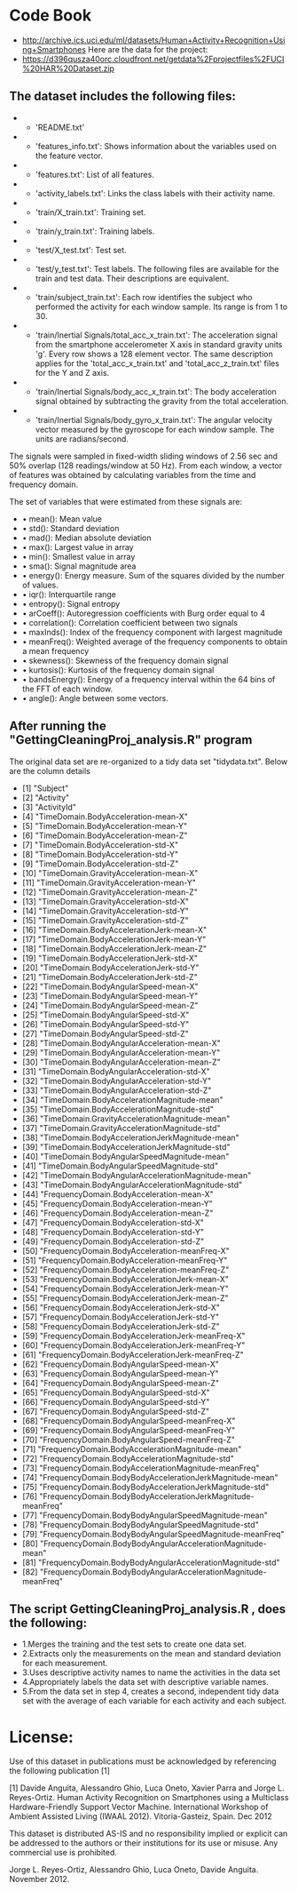 # Code Book

* http://archive.ics.uci.edu/ml/datasets/Human+Activity+Recognition+Using+Smartphones 
Here are the data for the project:
* https://d396qusza40orc.cloudfront.net/getdata%2Fprojectfiles%2FUCI%20HAR%20Dataset.zip

## The dataset includes the following files:

* - 'README.txt'
* - 'features_info.txt': Shows information about the variables used on the feature vector.
* - 'features.txt': List of all features.
* - 'activity_labels.txt': Links the class labels with their activity name.
* - 'train/X_train.txt': Training set.
* - 'train/y_train.txt': Training labels.
* - 'test/X_test.txt': Test set.
* - 'test/y_test.txt': Test labels.
The following files are available for the train and test data. Their descriptions are equivalent. 
* - 'train/subject_train.txt': Each row identifies the subject who performed the activity for each window sample. Its range is from 1 to 30. 
* - 'train/Inertial Signals/total_acc_x_train.txt': The acceleration signal from the smartphone accelerometer X axis in standard gravity units 'g'. Every row shows a 128 element vector. The same description applies for the 'total_acc_x_train.txt' and 'total_acc_z_train.txt' files for the Y and Z axis. 
* - 'train/Inertial Signals/body_acc_x_train.txt': The body acceleration signal obtained by subtracting the gravity from the total acceleration. 
* - 'train/Inertial Signals/body_gyro_x_train.txt': The angular velocity vector measured by the gyroscope for each window sample. The units are radians/second. 

The signals were sampled in fixed-width sliding windows of 2.56 sec and 50% overlap (128 readings/window at 50 Hz). From each window, a vector of features was obtained by calculating variables from the time and frequency domain.

The set of variables that were estimated from these signals are: 
* • mean(): Mean value
* • std(): Standard deviation
* • mad(): Median absolute deviation 
* • max(): Largest value in array
* • min(): Smallest value in array
* • sma(): Signal magnitude area
* • energy(): Energy measure. Sum of the squares divided by the number of values. 
* • iqr(): Interquartile range 
* • entropy(): Signal entropy
* • arCoeff(): Autoregression coefficients with Burg order equal to 4
* • correlation(): Correlation coefficient between two signals
* • maxInds(): Index of the frequency component with largest magnitude
* • meanFreq(): Weighted average of the frequency components to obtain a mean frequency
* • skewness(): Skewness of the frequency domain signal 
* • kurtosis(): Kurtosis of the frequency domain signal 
* • bandsEnergy(): Energy of a frequency interval within the 64 bins of the FFT of each window.
* • angle(): Angle between some vectors.


## After running the "GettingCleaningProj_analysis.R" program
The original data set are re-organized to a tidy data set "tidydata.txt". Below are the column details
*  [1] "Subject"                                                      
*  [2] "Activity"                                                     
*  [3] "ActivityId"                                                   
*  [4] "TimeDomain.BodyAcceleration-mean-X"                           
*  [5] "TimeDomain.BodyAcceleration-mean-Y"                           
*  [6] "TimeDomain.BodyAcceleration-mean-Z"                           
*  [7] "TimeDomain.BodyAcceleration-std-X"                            
*  [8] "TimeDomain.BodyAcceleration-std-Y"                            
*  [9] "TimeDomain.BodyAcceleration-std-Z"                            
* [10] "TimeDomain.GravityAcceleration-mean-X"                        
* [11] "TimeDomain.GravityAcceleration-mean-Y"                        
* [12] "TimeDomain.GravityAcceleration-mean-Z"                        
* [13] "TimeDomain.GravityAcceleration-std-X"                         
* [14] "TimeDomain.GravityAcceleration-std-Y"                         
* [15] "TimeDomain.GravityAcceleration-std-Z"                         
* [16] "TimeDomain.BodyAccelerationJerk-mean-X"                       
* [17] "TimeDomain.BodyAccelerationJerk-mean-Y"                       
* [18] "TimeDomain.BodyAccelerationJerk-mean-Z"                       
* [19] "TimeDomain.BodyAccelerationJerk-std-X"                        
* [20] "TimeDomain.BodyAccelerationJerk-std-Y"                        
* [21] "TimeDomain.BodyAccelerationJerk-std-Z"                        
* [22] "TimeDomain.BodyAngularSpeed-mean-X"                           
* [23] "TimeDomain.BodyAngularSpeed-mean-Y"                           
* [24] "TimeDomain.BodyAngularSpeed-mean-Z"                           
* [25] "TimeDomain.BodyAngularSpeed-std-X"                            
* [26] "TimeDomain.BodyAngularSpeed-std-Y"                            
* [27] "TimeDomain.BodyAngularSpeed-std-Z"                            
* [28] "TimeDomain.BodyAngularAcceleration-mean-X"                    
* [29] "TimeDomain.BodyAngularAcceleration-mean-Y"                    
* [30] "TimeDomain.BodyAngularAcceleration-mean-Z"                    
* [31] "TimeDomain.BodyAngularAcceleration-std-X"                     
* [32] "TimeDomain.BodyAngularAcceleration-std-Y"                     
* [33] "TimeDomain.BodyAngularAcceleration-std-Z"                     
* [34] "TimeDomain.BodyAccelerationMagnitude-mean"                    
* [35] "TimeDomain.BodyAccelerationMagnitude-std"                     
* [36] "TimeDomain.GravityAccelerationMagnitude-mean"                 
* [37] "TimeDomain.GravityAccelerationMagnitude-std"                  
* [38] "TimeDomain.BodyAccelerationJerkMagnitude-mean"                
* [39] "TimeDomain.BodyAccelerationJerkMagnitude-std"                 
* [40] "TimeDomain.BodyAngularSpeedMagnitude-mean"                    
* [41] "TimeDomain.BodyAngularSpeedMagnitude-std"                     
* [42] "TimeDomain.BodyAngularAccelerationMagnitude-mean"             
* [43] "TimeDomain.BodyAngularAccelerationMagnitude-std"              
* [44] "FrequencyDomain.BodyAcceleration-mean-X"                      
* [45] "FrequencyDomain.BodyAcceleration-mean-Y"                      
* [46] "FrequencyDomain.BodyAcceleration-mean-Z"                      
* [47] "FrequencyDomain.BodyAcceleration-std-X"                       
* [48] "FrequencyDomain.BodyAcceleration-std-Y"                       
* [49] "FrequencyDomain.BodyAcceleration-std-Z"                       
* [50] "FrequencyDomain.BodyAcceleration-meanFreq-X"                  
* [51] "FrequencyDomain.BodyAcceleration-meanFreq-Y"                  
* [52] "FrequencyDomain.BodyAcceleration-meanFreq-Z"                  
* [53] "FrequencyDomain.BodyAccelerationJerk-mean-X"                  
* [54] "FrequencyDomain.BodyAccelerationJerk-mean-Y"                  
* [55] "FrequencyDomain.BodyAccelerationJerk-mean-Z"                  
* [56] "FrequencyDomain.BodyAccelerationJerk-std-X"                   
* [57] "FrequencyDomain.BodyAccelerationJerk-std-Y"                   
* [58] "FrequencyDomain.BodyAccelerationJerk-std-Z"                   
* [59] "FrequencyDomain.BodyAccelerationJerk-meanFreq-X"              
* [60] "FrequencyDomain.BodyAccelerationJerk-meanFreq-Y"              
* [61] "FrequencyDomain.BodyAccelerationJerk-meanFreq-Z"              
* [62] "FrequencyDomain.BodyAngularSpeed-mean-X"                      
* [63] "FrequencyDomain.BodyAngularSpeed-mean-Y"                      
* [64] "FrequencyDomain.BodyAngularSpeed-mean-Z"                      
* [65] "FrequencyDomain.BodyAngularSpeed-std-X"                       
* [66] "FrequencyDomain.BodyAngularSpeed-std-Y"                       
* [67] "FrequencyDomain.BodyAngularSpeed-std-Z"                       
* [68] "FrequencyDomain.BodyAngularSpeed-meanFreq-X"                  
* [69] "FrequencyDomain.BodyAngularSpeed-meanFreq-Y"                  
* [70] "FrequencyDomain.BodyAngularSpeed-meanFreq-Z"                  
* [71] "FrequencyDomain.BodyAccelerationMagnitude-mean"               
* [72] "FrequencyDomain.BodyAccelerationMagnitude-std"                
* [73] "FrequencyDomain.BodyAccelerationMagnitude-meanFreq"           
* [74] "FrequencyDomain.BodyBodyAccelerationJerkMagnitude-mean"       
* [75] "FrequencyDomain.BodyBodyAccelerationJerkMagnitude-std"        
* [76] "FrequencyDomain.BodyBodyAccelerationJerkMagnitude-meanFreq"   
* [77] "FrequencyDomain.BodyBodyAngularSpeedMagnitude-mean"           
* [78] "FrequencyDomain.BodyBodyAngularSpeedMagnitude-std"            
* [79] "FrequencyDomain.BodyBodyAngularSpeedMagnitude-meanFreq"       
* [80] "FrequencyDomain.BodyBodyAngularAccelerationMagnitude-mean"    
* [81] "FrequencyDomain.BodyBodyAngularAccelerationMagnitude-std"     
* [82] "FrequencyDomain.BodyBodyAngularAccelerationMagnitude-meanFreq"


## The script GettingCleaningProj_analysis.R , does the following:
* 1.Merges the training and the test sets to create one data set.
* 2.Extracts only the measurements on the mean and standard deviation for each measurement. 
* 3.Uses descriptive activity names to name the activities in the data set
* 4.Appropriately labels the data set with descriptive variable names. 
* 5.From the data set in step 4, creates a second, independent tidy data set with the average of each variable for each activity and each subject.



License:
========
Use of this dataset in publications must be acknowledged by referencing the following publication [1] 

[1] Davide Anguita, Alessandro Ghio, Luca Oneto, Xavier Parra and Jorge L. Reyes-Ortiz. Human Activity Recognition on Smartphones using a Multiclass Hardware-Friendly Support Vector Machine. International Workshop of Ambient Assisted Living (IWAAL 2012). Vitoria-Gasteiz, Spain. Dec 2012

This dataset is distributed AS-IS and no responsibility implied or explicit can be addressed to the authors or their institutions for its use or misuse. Any commercial use is prohibited.

Jorge L. Reyes-Ortiz, Alessandro Ghio, Luca Oneto, Davide Anguita. November 2012.
